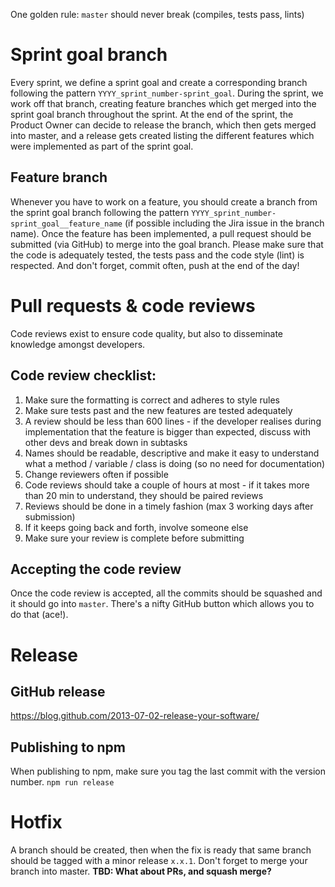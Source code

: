 One golden rule: `master` should never break (compiles, tests pass, lints)

# Sprint goal branch
Every sprint, we define a sprint goal and create a corresponding branch following the pattern `YYYY_sprint_number-sprint_goal`. During the sprint, we work off that branch, creating feature branches which get merged into the sprint goal branch throughout the sprint. At the end of the sprint, the Product Owner can decide to release the branch, which then gets merged into master, and a release gets created listing the different features which were implemented as part of the sprint goal.

## Feature branch
Whenever you have to work on a feature, you should create a branch from the sprint goal branch following the pattern `YYYY_sprint_number-sprint_goal__feature_name` (if possible including the Jira issue in the branch name). Once the feature has been implemented, a pull request should be submitted (via GitHub) to merge into the goal branch. Please make sure that the code is adequately tested, the tests pass and the code style (lint) is respected. And don't forget, commit often, push at the end of the day!

# Pull requests & code reviews
Code reviews exist to ensure code quality, but also to disseminate knowledge amongst developers.

## Code review checklist:
1. Make sure the formatting is correct and adheres to style rules
2. Make sure tests past and the new features are tested adequately
3. A review should be less than 600 lines - if the developer realises during implementation that the feature is bigger than expected, discuss with other devs and break down in subtasks
4. Names should be readable, descriptive and make it easy to understand what a method / variable / class is doing (so no need for documentation)
5. Change reviewers often if possible
6. Code reviews should take a couple of hours at most - if it takes more than 20 min to understand, they should be paired reviews
7. Reviews should be done in a timely fashion (max 3 working days after submission)
8. If it keeps going back and forth, involve someone else
9. Make sure your review is complete before submitting

## Accepting the code review
Once the code review is accepted, all the commits should be squashed and it should go into `master`. There's a nifty GitHub button which allows you to do that (ace!).

# Release
## GitHub release 
https://blog.github.com/2013-07-02-release-your-software/

## Publishing to npm
When publishing to npm, make sure you tag the last commit with the version number.
`npm run release`

# Hotfix
A branch should be created, then when the fix is ready that same branch should be tagged with a minor release `x.x.1`. Don't forget to merge your branch into master. **TBD: What about PRs, and squash merge?**

